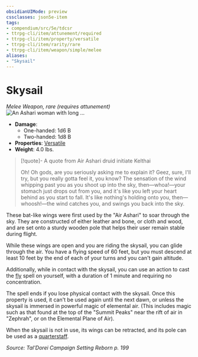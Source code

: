 ```yaml
---
obsidianUIMode: preview
cssclasses: json5e-item
tags:
- compendium/src/5e/tdcsr
- ttrpg-cli/item/attunement/required
- ttrpg-cli/item/property/versatile
- ttrpg-cli/item/rarity/rare
- ttrpg-cli/item/weapon/simple/melee
aliases: 
- "Skysail"
---
```

# Skysail
*Melee Weapon, rare (requires attunement)*  
![An Ashari woman with long ...](/3-Mechanics/CLI/items/img/skysail.webp#right "An Ashari woman with long orange hair flies on her white-winged skysail through a rocky canyon. She wears green clothing.")  

- **Damage**:
  - One-handed: 1d6 B
  - Two-handed: 1d8 B
- **Properties**: [Versatile](/3-Mechanics/CLI/rules/item-properties.md#Versatile)
- **Weight**: 4.0 lbs.

> [!quote]- A quote from Air Ashari druid initiate Kelthai  
> 
> Oh! Oh gods, are you seriously asking me to explain it? Geez, sure, I'll try, but you really gotta feel it, you know? The sensation of the wind whipping past you as you shoot up into the sky, then—whoa!—your stomach just drops out from you, and it's like you left your heart behind as you start to fall. It's like nothing's holding onto you, then—whoosh!—the wind catches you, and swings you back into the sky.

These bat-like wings were first used by the "Air Ashari" to soar through the sky. They are constructed of either leather and bone, or cloth and wood, and are set onto a sturdy wooden pole that helps their user remain stable during flight.

While these wings are open and you are riding the skysail, you can glide through the air. You have a flying speed of 60 feet, but you must descend at least 10 feet by the end of each of your turns and you can't gain altitude.

Additionally, while in contact with the skysail, you can use an action to cast the [fly](/3-Mechanics/CLI/spells/fly.md) spell on yourself, with a duration of 1 minute and requiring no concentration.

The spell ends if you lose physical contact with the skysail. Once this property is used, it can't be used again until the next dawn, or unless the skysail is immersed in powerful magic of elemental air. (This includes magic such as that found at the top of the "Summit Peaks" near the rift of air in "Zephrah", or on the Elemental Plane of Air).

When the skysail is not in use, its wings can be retracted, and its pole can be used as a [quarterstaff](/3-Mechanics/CLI/items/quarterstaff.md).

*Source: Tal'Dorei Campaign Setting Reborn p. 199*